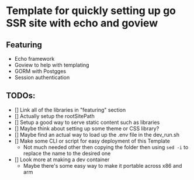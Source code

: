 # Template for quickly setting up go SSR site with echo and goview

## Featuring
- Echo framework
- Goview to help with templating
- GORM with Postgges
- Session authentication

## TODOs:
- [] Link all of the libraries in "featuring" section
- [] Actually setup the rootSitePath
- [] Setup a good way to serve static content such as libraries
- [] Maybe think about setting up some theme or CSS library?
- [] Maybe find an actual way to load up the .env file in the dev_run.sh
- [] Make some CLI or script for easy deployment of this Template
  - Not much needed other then copying the folder then using `sed -i` to replace the name to the desired one
- [] Look more at making a dev container
  - Maybe there's some easy way to make it portable across x86 and arm

